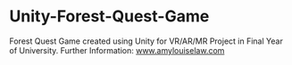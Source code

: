 # Unity-Forest-Quest-Game
Forest Quest Game created using Unity for VR/AR/MR Project in Final Year of University. 
Further Information: www.amylouiselaw.com
